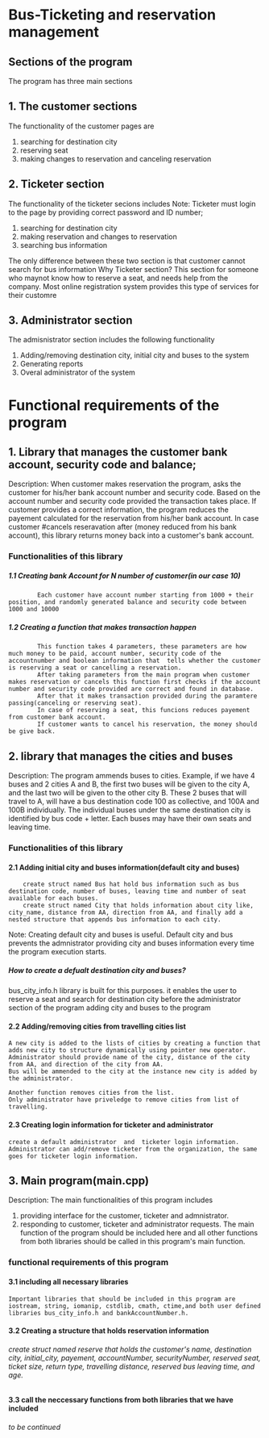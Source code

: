 # Bus-Ticketing and reservation management
## Sections of the program
The program has three main sections
##    1. The customer sections
The functionality of the customer pages are
1. searching for destination city
2. reserving seat 
3. making changes to reservation and canceling reservation

##    2. Ticketer section
The functionality of the ticketer secions includes
Note: Ticketer must login to the page by providing correct password and ID number;
1. searching for destination city
2. making reservation and changes to reservation
3. searching bus information

The only difference between these two section is that customer cannot search for bus information
Why Ticketer section?
    This section for someone who maynot know how to reserve a seat, and needs help from the company. Most online registration system provides this type of services for their customre

## 3. Administrator section
The admisnistrator section includes the following functionality
1. Adding/removing destination city, initial city and buses to the system
2. Generating reports
3. Overal administrator of the system

# Functional requirements of the program
## 1. Library that manages the customer bank account, security code and balance;
  
Description: 
When customer makes reservation  the program, asks the customer for his/her bank account number and security code. 
Based on the account number  and security code provided the transaction takes place. If customer provides a correct information, the program reduces the payement calculated for the reservation from his/her bank account. 
In case customer #cancels reseravation after (money reduced from his bank account), this library returns money back into a customer's bank account.

### Functionalities of this library
##### 1.1 Creating bank Account for N number of customer(in our case 10)
            Each customer have account number starting from 1000 + their position, and randomly generated balance and security code between 1000 and 10000
##### 1.2 Creating a function that makes transaction happen
            This function takes 4 parameters, these parameters are how much money to be paid, account number, security code of the accountnumber and boolean information that  tells whether the customer is reserving a seat or cancelling a reservation. 
            After taking parameters from the main program when customer makes reservation or cancels this function first checks if the account number and security code provided are correct and found in database. 
            After that it makes transaction provided during the paramtere passing(canceling or reserving seat). 
            In case of reserving a seat, this funcions reduces payement from customer bank account. 
            If customer wants to cancel his reservation, the money should be give back.

## 2. library that manages the cities and buses 
Description:
The program ammends buses to cities. Example, if we have 4 buses and 2 cities A and B, the first two buses will be given to the city A,  and the last two will be given to the other city B. These  2 buses that will travel to A, will have a bus destination code 100 as collective, and 100A and 100B individually. The individual buses under the same destination city is identified by bus code + letter. Each buses may have their own seats and leaving time. 

### Functionalities of this library
#### 2.1 Adding  initial city and buses information(default city and buses)
        create struct named Bus hat hold bus information such as bus destination code, number of buses, leaving time and number of seat available for each buses.
        create struct named City that holds information about city like, city_name, distance from AA, direction from AA, and finally add a  nested structure that appends bus information to each city.

Note: Creating default city and buses is useful.
Default city and bus prevents the admnistrator providing  city and buses information every time the program execution starts.

##### How to create a defualt destination city and buses?
bus_city_info.h library is built for this purposes.
it enables the user to reserve a seat and search for destination city before the administrator section of the program adding city and buses to the program

#### 2.2 Adding/removing cities from travelling cities list
    A new city is added to the lists of cities by creating a function that adds new city to structure dynamically using pointer new operator. Administrator should provide name of the city, distance of the city from AA, and direction of the city from AA.
    Bus will be ammended to the city at the instance new city is added by the administrator.

    Another function removes cities from the list.
    Only administrator have priveledge to remove cities from list of travelling.

#### 2.3 Creating login information for ticketer and administrator
    create a default administrator  and  ticketer login information. 
    Administrator can add/remove ticketer from the organization, the same goes for ticketer login information.

## 3. Main program(main.cpp)
Description:
The main functionalities of this program includes
1. providing interface for the customer, ticketer and admnistrator.
2. responding to customer, ticketer and administrator requests.
The main function of the program should be included here and all other functions from both libraries should be called in this program's main function. 

### functional requirements of this program
#### 3.1 including all necessary libraries
    Important libraries that should be included in this program are iostream, string, iomanip, cstdlib, cmath, ctime,and both user defined libraries bus_city_info.h and bankAccountNumber.h.

#### 3.2 Creating a structure that holds reservation information
###### create struct named reserve that holds the customer's name, destination city, initial_city, payement, accountNumber, securityNumber, reserved seat, ticket size, return type, travelling distance, reserved bus leaving time, and age.

#### 3.3 call the neccessary functions from both libraries that we have included

###### to be continued
